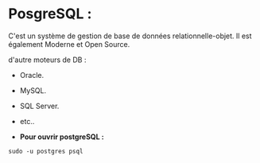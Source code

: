 # PosgreSQL :

C'est un système de gestion de base de données relationnelle-objet. Il est également Moderne et Open Source.

d'autre moteurs de DB :

- Oracle.
- MySQL.
- SQL Server.
- etc..

- **Pour ouvrir postgreSQL :**

```
sudo -u postgres psql
```
